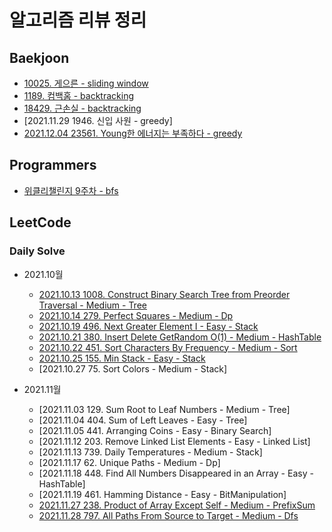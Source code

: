 # 알고리즘 리뷰 정리

## Baekjoon

- [10025. 게으른 - sliding window](https://github.com/JJungwoo/tech-note/blob/main/algorithm/baekjoon/10025.md)
- [1189. 컴백홈 - backtracking](https://github.com/JJungwoo/tech-note/blob/main/algorithm/baekjoon/1189.md)
- [18429. 근손실 - backtracking](https://github.com/JJungwoo/tech-note/blob/main/algorithm/baekjoon/18429.md)
- [2021.11.29 1946. 신입 사원 - greedy]
- [2021.12.04 23561. Young한 에너지는 부족하다 - greedy](https://github.com/JJungwoo/tech-note/blob/main/algorithm/baekjoon/23561.md)

## Programmers

- [위클리챌린지 9주차 - bfs](https://github.com/JJungwoo/tech-note/blob/main/algorithm/programmers/%EC%9C%84%ED%81%B4%EB%A6%AC%EC%B1%8C%EB%A6%B0%EC%A7%809%EC%A3%BC%EC%B0%A8.md)

## LeetCode

### Daily Solve

- 2021.10월
  - [2021.10.13 1008. Construct Binary Search Tree from Preorder Traversal - Medium - Tree](https://github.com/JJungwoo/tech-note/blob/main/algorithm/leetCode/Medium/1008.md)
  - [2021.10.14 279. Perfect Squares - Medium - Dp](https://github.com/JJungwoo/tech-note/blob/main/algorithm/leetCode/Medium/279.md)
  - [2021.10.19 496. Next Greater Element I - Easy - Stack](https://github.com/JJungwoo/tech-note/blob/main/algorithm/leetCode/Easy/463.md)
  - [2021.10.21 380. Insert Delete GetRandom O(1) - Medium - HashTable](https://github.com/JJungwoo/tech-note/blob/main/algorithm/leetCode/Medium/380.md)
  - [2021.10.22 451. Sort Characters By Frequency - Medium - Sort](https://github.com/JJungwoo/tech-note/blob/main/algorithm/leetCode/Medium/451.md)
  - [2021.10.25 155. Min Stack - Easy - Stack](https://github.com/JJungwoo/tech-note/blob/main/algorithm/leetCode/Easy/155.md)
  - [2021.10.27 75. Sort Colors - Medium - Stack]

- 2021.11월
  - [2021.11.03 129. Sum Root to Leaf Numbers - Medium - Tree]
  - [2021.11.04 404. Sum of Left Leaves - Easy - Tree]
  - [2021.11.05 441. Arranging Coins - Easy - Binary Search]
  - [2021.11.12 203. Remove Linked List Elements - Easy - Linked List]
  - [2021.11.13 739. Daily Temperatures - Medium - Stack]
  - [2021.11.17 62. Unique Paths - Medium - Dp]
  - [2021.11.18 448. Find All Numbers Disappeared in an Array - Easy - HashTable]
  - [2021.11.19 461. Hamming Distance - Easy - BitManipulation]
  - [2021.11.27 238. Product of Array Except Self - Medium - PrefixSum](https://github.com/JJungwoo/tech-note/blob/main/algorithm/leetCode/Medium/238.md)
  - [2021.11.28 797. All Paths From Source to Target - Medium - Dfs](https://github.com/JJungwoo/tech-note/blob/main/algorithm/leetCode/Medium/797.md)

